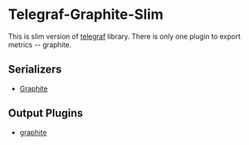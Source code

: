 # Telegraf-Graphite-Slim

This is slim version of [telegraf](https://github.com/influxdata/telegraf) library.
There is only one plugin to export metrics -- graphite.

## Serializers

- [Graphite](/plugins/serializers/graphite)

## Output Plugins

* [graphite](./plugins/outputs/graphite)
